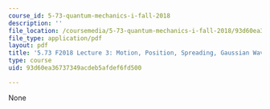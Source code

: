 ```yaml
---
course_id: 5-73-quantum-mechanics-i-fall-2018
description: ''
file_location: /coursemedia/5-73-quantum-mechanics-i-fall-2018/93d60ea36737349acdeb5afdef6fd500_MIT5_73F18_Lec3.pdf
file_type: application/pdf
layout: pdf
title: '5.73 F2018 Lecture 3: Motion, Position, Spreading, Gaussian Wavepacket'
type: course
uid: 93d60ea36737349acdeb5afdef6fd500

---
```

None